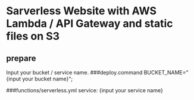 # Sarverless Website with AWS Lambda / API Gateway and static files on S3
## prepare
Input your bucket / service name.
###deploy.command
    BUCKET_NAME="{input your bucket name}";

###functions/serverless.yml
    service: {input your service name}